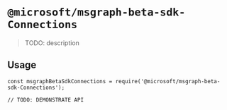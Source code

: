 # `@microsoft/msgraph-beta-sdk-Connections`

> TODO: description

## Usage

```
const msgraphBetaSdkConnections = require('@microsoft/msgraph-beta-sdk-Connections');

// TODO: DEMONSTRATE API
```
